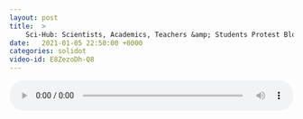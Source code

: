 ```yaml
---
layout: post
title:  >
    Sci-Hub: Scientists, Academics, Teachers &amp; Students Protest Blocking Lawsuit
date:   2021-01-05 22:50:00 +0000
categories: solidot
video-id: E8ZezoDh-Q8
---
```


<audio src="/assets/20df3d102e19603fa3472abe7f944e0f.mp3" style="width: 100%;" controls></audio>

